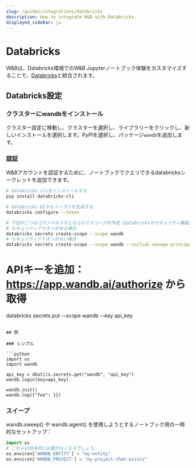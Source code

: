 ```yaml
---
slug: /guides/integrations/databricks
description: How to integrate W&B with Databricks.
displayed_sidebar: ja
---
```


# Databricks

W&Bは、Databricks環境でのW&B Jupyterノートブック体験をカスタマイズすることで、[Databricks](https://www.databricks.com/)と統合されます。

## Databricks設定

### クラスターにwandbをインストール

クラスター設定に移動し、クラスターを選択し、ライブラリーをクリックし、新しいインストールを選択します。PyPIを選択し、パッケージ`wandb`を追加します。

### 認証

W&Bアカウントを認証するために、ノートブックでクエリできるdatabricksシークレットを追加できます。

```bash
# databricks cliをインストールする
pip install databricks-cli

# databricks UIからトークンを生成する
databricks configure --token

# 下記の二つのコマンドのうちどちらかでスコープを作成（databricksのセキュリティ機能が有効かどうかによる）：
# セキュリティアドオンがある場合
databricks secrets create-scope --scope wandb
# セキュリティアドオンがない場合
databricks secrets create-scope --scope wandb --initial-manage-principal users
```

# APIキーを追加：https://app.wandb.ai/authorize から取得

databricks secrets put --scope wandb --key api_key

```

## 例

### シンプル

```python
import os
import wandb

api_key = dbutils.secrets.get("wandb", "api_key")
wandb.login(key=api_key)

wandb.init()
wandb.log({"foo": 1})
```

### スイープ

wandb.sweep() や wandb.agent() を使用しようとするノートブック用の一時的なセットアップ：

```python
import os
# これらは将来的に必要がなくなるでしょう。
os.environ['WANDB_ENTITY'] = "my-entity"
os.environ['WANDB_PROJECT'] = "my-project-that-exists"
```